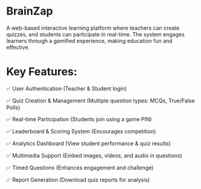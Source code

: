 # BrainZap
A web-based interactive learning platform where teachers can create quizzes, and students can participate in real-time. The system engages learners through a gamified experience, making education fun and effective.

# Key Features:

✅ User Authentication (Teacher &amp; Student login)

✅ Quiz Creation &amp; Management (Multiple question types: MCQs, True/False
Polls)

✅ Real-time Participation (Students join using a game PIN)

✅ Leaderboard &amp; Scoring System (Encourages competition)

✅ Analytics Dashboard (View student performance &amp; quiz results)

✅ Multimedia Support (Embed images, videos, and audio in questions)

✅ Timed Questions (Enhances engagement and challenge)

✅ Report Generation (Download quiz reports for analysis)
